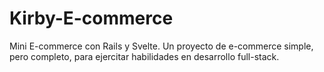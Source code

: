# Kirby-E-commerce
Mini E-commerce con Rails y Svelte. Un proyecto de e-commerce simple, pero completo, para ejercitar habilidades en desarrollo full-stack.
